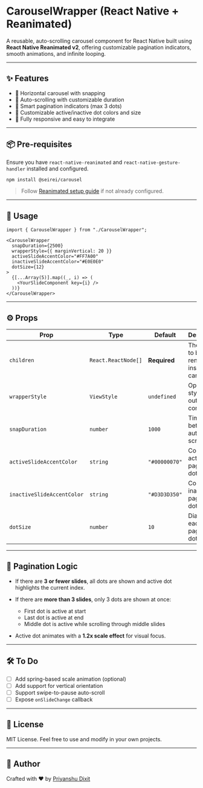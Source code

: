 
# CarouselWrapper (React Native + Reanimated)

A reusable, auto-scrolling carousel component for React Native built using **React Native Reanimated v2**, offering customizable pagination indicators, smooth animations, and infinite looping.

---

## ✨ Features

- 📸 Horizontal carousel with snapping
- 🔁 Auto-scrolling with customizable duration
- 🎯 Smart pagination indicators (max 3 dots)
- 🎨 Customizable active/inactive dot colors and size
- 📱 Fully responsive and easy to integrate

---

## 📦 Pre-requisites

Ensure you have `react-native-reanimated` and `react-native-gesture-handler` installed and configured.

```bash
npm install @seirei/carousel
````

> Follow [Reanimated setup guide](https://docs.swmansion.com/react-native-reanimated/docs/fundamentals/installation/) if not already configured.

---

## 🚀 Usage

```tsx
import { CarouselWrapper } from "./CarouselWrapper";

<CarouselWrapper
  snapDuration={2500}
  wrapperStyle={{ marginVertical: 20 }}
  activeSlideAccentColor="#FF7A00"
  inactiveSlideAccentColor="#E0E0E0"
  dotSize={12}
>
  {[...Array(5)].map((_, i) => (
    <YourSlideComponent key={i} />
  ))}
</CarouselWrapper>
```

---

## ⚙️ Props

| Prop                       | Type                | Default       | Description                                   |
| -------------------------- | ------------------- | ------------- | --------------------------------------------- |
| `children`                 | `React.ReactNode[]` | **Required**  | The slides to be rendered inside the carousel |
| `wrapperStyle`             | `ViewStyle`         | `undefined`   | Optional style for the outer container        |
| `snapDuration`             | `number`            | `1000`        | Time in ms between auto-scrolls               |
| `activeSlideAccentColor`   | `string`            | `"#00000070"` | Color of the active pagination dot            |
| `inactiveSlideAccentColor` | `string`            | `"#D3D3D350"` | Color of the inactive pagination dots         |
| `dotSize`                  | `number`            | `10`          | Diameter of each pagination dot               |

---

## 🧠 Pagination Logic

* If there are **3 or fewer slides**, all dots are shown and active dot highlights the current index.
* If there are **more than 3 slides**, only 3 dots are shown at once:

  * First dot is active at start
  * Last dot is active at end
  * Middle dot is active while scrolling through middle slides
* Active dot animates with a **1.2x scale effect** for visual focus.

---


## 🛠️ To Do

* [ ] Add spring-based scale animation (optional)
* [ ] Add support for vertical orientation
* [ ] Support swipe-to-pause auto-scroll
* [ ] Expose `onSlideChange` callback

---

## 📄 License

MIT License. Feel free to use and modify in your own projects.

---

## 🙌 Author

Crafted with ❤️ by [Priyanshu Dixit](https://github.com/dixitpriyanshu)

